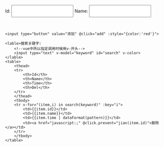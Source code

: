 <!DOCTYPE html>
<html lang="en">
<head>
    <meta charset="UTF-8">
    <title>Title</title>
    <script src="./lib/vue.js"></script>
    <script src="./lib/moment.js"></script>
    <style>
        th,td{
            height: 20px;
            /*width: 260px;*/
            font-size: 40px;
            border: 1px solid red;
            text-align: center;
        }
        table{
            border-collapse:collapse;
        }
        input{
            margin-top: 30px;
            margin-bottom: 30px;
            height: 40px;
            width: 200px;
        }
    </style>
</head>
<body>
<div id="app">
    <lable>Id:
        <input type="text" v-model="id">
    </lable>
    <lable>Name:
        <input type="text" v-model="name" @keyup.enter="add">
        <!--<input type="text" v-model="name" @keyup.113="add">-->
    </lable>

    <input type="button" value="添加" @click="add" :style="{color:'red'}">

    <lable>搜索关键字:
        <!--vue中所以指定调用时候用v-开头-->
        <input type="text" v-model="keyword" id="search" v-color>
    </lable>
    <table>
        <thead>
        <tr>
            <th>Id</th>
            <th>Name</th>
            <th>Time</th>
            <th>Del</th>
        </tr>
        </thead>
        <tbody>
        <tr v-for="(item,i) in search(keyword)" :key="i">
            <td>{{item.id}}</td>
            <td>{{item.name}}</td>
            <td>{{item.time | dataFormat(pattern)}}</td>
            <td><a href="javascript:;" @click.prevent="jian(item.id)">删除</a></td>
        </tr>
        </tbody>
    </table>
</div>
<script>
  Vue.filter('dataFormat',function (dataStr,pattern='YYYY-MM-DD HH:mm:ss') {
    return moment(dataStr).format(pattern)
  })
  Vue.config.keyCodes.f2=113
  //自定义按键修饰符
  //定义全局指定  参数1  指定名称，参数2 是一个对象
  // 注意调用时候需要加v-前缀
  Vue.directive('focus',{
    bind:function (el) {  //当元素绑定会立即执行，只执行一次
      // el.focus()
    },
    inserted:function (el){   //元素插入到dom中时候会执行函数 触发一次
      el.focus()
    },
    updated:function (el) {  //当更新的时候会执行，可以触发多次

    }
  })
  Vue.directive('color',{
    bind:function (el) {
      el.style.color='red'
    }
  })
  var vm = new Vue({
    el:'#app',
    data(){
      return {
        list:[
          {id:1,name:'奔驰',time:new Date()},
          {id:2,name:'宝马',time:new Date()},
          {id:3,name:'奇瑞',time:new Date()},
        ],
        id:"",
        name:"",
        keyword:''
      }
    },
    methods: {
      add(){
        this.list.push({id:this.id,name:this.name,time:new Date()})
        this.id=""
        this.name=""
      },
      jian(id){
        // 根据id找到要删除对象的索引
        // for(var i=0,i<this.list.length,i++)
        // this.list.some((item,i) =>{
        //   if(item.id==id){
        //     this.list.splice(i,1)
        // }
        // })
        // var idd=id-1
        // this.list.splice(idd,1)
        var index=this.list.findIndex((item,i) => {
          if(item.id==id){
          return true;
        }
      })
        this.list.splice(index,1)
      },
      //根据关键字进行搜索
      search(keyword){
        // var newlist=[]
        // this.list.forEach(item=>{
        //   if(item.name.indexOf(keyword) != -1){
        //     newlist.push(item)
        //     }
        // })
        // return newlist
        // 注意  foreach  some   filter  findindex
        return this.list.filter(item =>{
          // includes包含  返回true   否则false
          if(item.name.includes(keyword)){
          return item
        }
      })
      }
    }
  })
  // 第一个参数永远是是过滤器管道符传过来的数据
  // Vue.filter('过滤器名称',function () {
  //
  // })
  //   document.getElementById('search').focus()
</script>
</body>
</html>